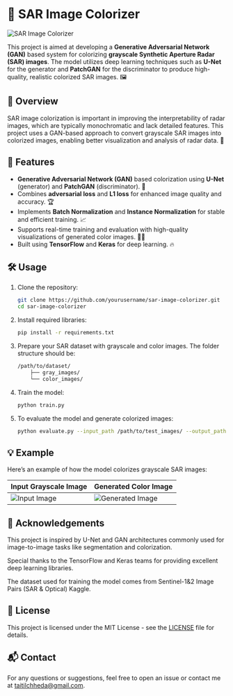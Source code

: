 # 🌈 SAR Image Colorizer

![SAR Image Colorizer](file:///C:/Users/taiti/OneDrive/Desktop/sar%20img%203%20phase.jpg)

This project is aimed at developing a **Generative Adversarial Network (GAN)** based system for colorizing **grayscale Synthetic Aperture Radar (SAR) images**. The model utilizes deep learning techniques such as **U-Net** for the generator and **PatchGAN** for the discriminator to produce high-quality, realistic colorized SAR images. 🖼️

## 📜 Overview

SAR image colorization is important in improving the interpretability of radar images, which are typically monochromatic and lack detailed features. This project uses a GAN-based approach to convert grayscale SAR images into colorized images, enabling better visualization and analysis of radar data. 🎨

## 🔧 Features

- **Generative Adversarial Network (GAN)** based colorization using **U-Net** (generator) and **PatchGAN** (discriminator). 🤖
- Combines **adversarial loss** and **L1 loss** for enhanced image quality and accuracy. 🏆
- Implements **Batch Normalization** and **Instance Normalization** for stable and efficient training. 📈
- Supports real-time training and evaluation with high-quality visualizations of generated color images. 👨‍💻
- Built using **TensorFlow** and **Keras** for deep learning. 🔥

## 🛠️ Usage

1. Clone the repository:
   ```bash
   git clone https://github.com/yourusername/sar-image-colorizer.git
   cd sar-image-colorizer

2. Install required libraries:
    ```bash
    pip install -r requirements.txt
    ```
3. Prepare your SAR dataset with grayscale and color images. The folder structure should be:
    ```bash
    /path/to/dataset/
        ├── gray_images/
        └── color_images/
    ```
4. Train the model:
    ```bash
    python train.py
    ```
5. To evaluate the model and generate colorized images:
    ```bash
    python evaluate.py --input_path /path/to/test_images/ --output_path /path/to/save_colorized_images/
    ```

## 💡 Example

Here’s an example of how the model colorizes grayscale SAR images:

| Input Grayscale Image | Generated Color Image |
|-----------------------|-----------------------|
| ![Input Image](path_to_input_image) | ![Generated Image](path_to_generated_image) |

## 🤝 Acknowledgements

This project is inspired by U-Net and GAN architectures commonly used for image-to-image tasks like segmentation and colorization.

Special thanks to the TensorFlow and Keras teams for providing excellent deep learning libraries.

The dataset used for training the model comes from Sentinel-1&2 Image Pairs (SAR & Optical) Kaggle.

## 📝 License

This project is licensed under the MIT License - see the [LICENSE](LICENSE) file for details.

## 📬 Contact

For any questions or suggestions, feel free to open an issue or contact me at taitilchheda@gmail.com.
